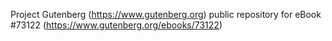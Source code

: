 Project Gutenberg (https://www.gutenberg.org) public repository
for eBook #73122 (https://www.gutenberg.org/ebooks/73122)

